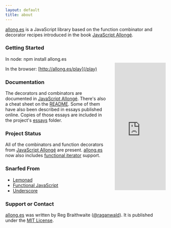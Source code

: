 ```yaml
---
layout: default
title: about
---
```


<a href="https://github.com/raganwald/allong.es">allong.es</a> is a JavaScript library based on the function combinator and decorator recipes introduced in the book <a href="http://leanpub.com/javascript-allonge">JavaScript Allongé</a>.

### Getting Started

<iframe style="float:right;margin-left:20px;margin-bottom:20px;margin-top:20px" width="160" height="400" src="https://leanpub.com/javascript-allonge/embed" frameborder="0" allowtransparency="true"></iframe>

In node: npm install allong.es

In the browser: [http://allong.es/play](/play)

### Documentation

The decorators and combinators are documented in <a href="http://leanpub.com/javascript-allonge">JavaScript Allongé</a>. There's also a cheat sheet on the <a href="https://github.com/raganwald/allong.es/blob/master/README.md">README</a>. Some of them have also been described in essays published online. Copies of those essays are included in the project's <a href="https://github.com/raganwald/allong.es/tree/master/essays">essays</a> folder.

### Project Status

All of the combinators and function decorators from <a href="http://leanpub.com/javascript-allonge">JavaScript Allongé</a> are present. <a href="https://github.com/raganwald/allong.es">allong.es</a> now also includes <a href="https://github.com/raganwald/allong.es#functional-iterators">functional iterator</a> support.

### Snarfed From

* <a href="http://github.com/fogus/lemonad">Lemonad</a>
* <a href="http://osteele.com/sources/javascript/functional/">Functional JavaScript</a>
* <a href="http://underscorejs.org/">Underscore</a>

### Support or Contact

<a href="https://github.com/raganwald/allong.es">allong.es</a> was written by Reg Braithwaite (<a href="https://github.com/raganwald" class="user-mention">@raganwald</a>). It is published under the <a href="http://opensource.org/licenses/MIT">MIT License</a>.